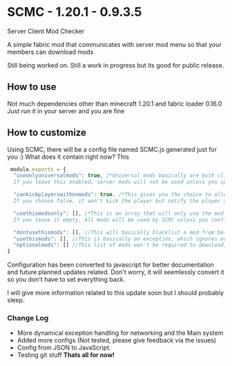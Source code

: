 # SCMC - 1.20.1 - 0.9.3.5
Server Client Mod Checker 

A simple fabric mod that communicates with server mod menu so that your members can download mods

Still being worked on. Still a work in progress but its good for public release.

## How to use
Not much dependencies other than minecraft 1.20.1 and fabric loader 0.16.0
Just run it in your server and you are fine
## How to customize
Using SCMC, there will be a config file named SCMC.js generated just for you :)
What does it contain right now?
This 
```js
 module.exports = {
  "useonlyuniversalmods": true, /*Universal mods basically are both client side & server side mods. So one for both! 
  If you leave this enabled, server mods will not be used unless you specified otherwise*/

  "cankickplayerswithnomods": true, /*This gives you the choice to allow the mod to kick players if they are missing a mod or otherwise 
  If you choose false, it won't kick the player but notify the player about the missing mods so they can be aware!*/

  "usethismodsonly": [], /*This is an array that will only use the mod ids provided for the mod, nothing else. 
  If you leave it empty, All mods will be used by SCMC unless you configurated it otherwise*/

  "dontusethismods": [], //This will basically blacklist a mod from being registered in SCMC, if you have it usethismods, the blacklist won't be checked since the whitelist is always checked first. 
  "usethismods": [], //This is basically an exception, which ignores everything and registers anyways, sort of like a whitelist
  "optionalmods": [] //This list of mods won't be required to download, meaning they won't show up in the missing mod screen and there will be a GUI difference for the mod to clarify via servermodmenu
}
```

Configuration has been converted to javascript for better documentation and future planned updates related.
Don't worry, it will seemlessly convert it so you don't have to set everything back.

I will give more information related to this update soon but I should probably sleep.

### Change Log
- More dynamical exception handling for networking and the Main system
- Added more configs (Not tested, please give feedback via the issues)
- Config from JSON to JavaScript.
- Testing git stuff
**Thats all for now!** 

